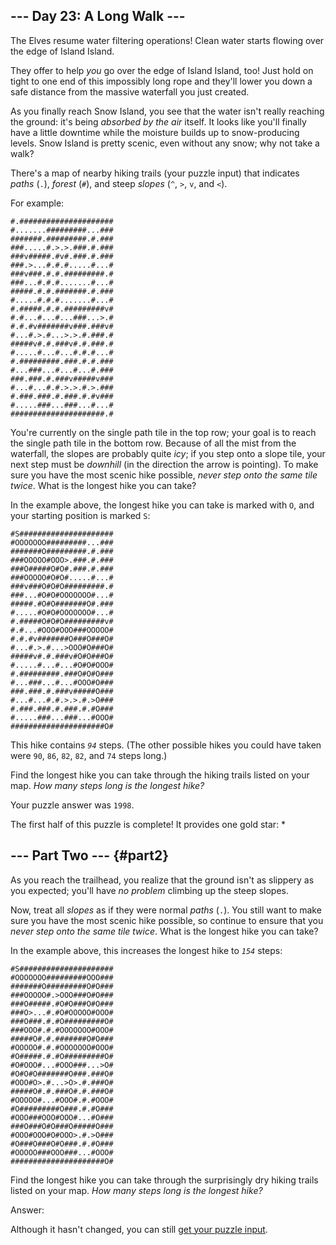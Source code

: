 ## \-\-- Day 23: A Long Walk \-\--

The Elves resume water filtering operations! Clean water starts flowing
over the edge of Island Island.

They offer to help *you* go over the edge of Island Island, too! Just
hold on tight to one end of this
impossibly long rope and they\'ll lower you down a safe distance from
the massive waterfall you just created.

As you finally reach Snow Island, you see that the water isn\'t really
reaching the ground: it\'s being *absorbed by the air* itself. It looks
like you\'ll finally have a little downtime while the moisture builds up
to snow-producing levels. Snow Island is pretty scenic, even without any
snow; why not take a walk?

There\'s a map of nearby hiking trails (your puzzle input) that
indicates *paths* (`.`), *forest* (`#`), and steep *slopes* (`^`, `>`,
`v`, and `<`).

For example:

    #.#####################
    #.......#########...###
    #######.#########.#.###
    ###.....#.>.>.###.#.###
    ###v#####.#v#.###.#.###
    ###.>...#.#.#.....#...#
    ###v###.#.#.#########.#
    ###...#.#.#.......#...#
    #####.#.#.#######.#.###
    #.....#.#.#.......#...#
    #.#####.#.#.#########v#
    #.#...#...#...###...>.#
    #.#.#v#######v###.###v#
    #...#.>.#...>.>.#.###.#
    #####v#.#.###v#.#.###.#
    #.....#...#...#.#.#...#
    #.#########.###.#.#.###
    #...###...#...#...#.###
    ###.###.#.###v#####v###
    #...#...#.#.>.>.#.>.###
    #.###.###.#.###.#.#v###
    #.....###...###...#...#
    #####################.#

You\'re currently on the single path tile in the top row; your goal is
to reach the single path tile in the bottom row. Because of all the mist
from the waterfall, the slopes are probably quite *icy*; if you step
onto a slope tile, your next step must be *downhill* (in the direction
the arrow is pointing). To make sure you have the most scenic hike
possible, *never step onto the same tile twice*. What is the longest
hike you can take?

In the example above, the longest hike you can take is marked with `O`,
and your starting position is marked `S`:

    #S#####################
    #OOOOOOO#########...###
    #######O#########.#.###
    ###OOOOO#OOO>.###.#.###
    ###O#####O#O#.###.#.###
    ###OOOOO#O#O#.....#...#
    ###v###O#O#O#########.#
    ###...#O#O#OOOOOOO#...#
    #####.#O#O#######O#.###
    #.....#O#O#OOOOOOO#...#
    #.#####O#O#O#########v#
    #.#...#OOO#OOO###OOOOO#
    #.#.#v#######O###O###O#
    #...#.>.#...>OOO#O###O#
    #####v#.#.###v#O#O###O#
    #.....#...#...#O#O#OOO#
    #.#########.###O#O#O###
    #...###...#...#OOO#O###
    ###.###.#.###v#####O###
    #...#...#.#.>.>.#.>O###
    #.###.###.#.###.#.#O###
    #.....###...###...#OOO#
    #####################O#

This hike contains *`94`* steps. (The other possible hikes you could
have taken were `90`, `86`, `82`, `82`, and `74` steps long.)

Find the longest hike you can take through the hiking trails listed on
your map. *How many steps long is the longest hike?*

Your puzzle answer was `1998`.

The first half of this puzzle is complete! It provides one gold star: \*

## \-\-- Part Two \-\-- {#part2}

As you reach the trailhead, you realize that the ground isn\'t as
slippery as you expected; you\'ll have *no problem* climbing up the
steep slopes.

Now, treat all *slopes* as if they were normal *paths* (`.`). You still
want to make sure you have the most scenic hike possible, so continue to
ensure that you *never step onto the same tile twice*. What is the
longest hike you can take?

In the example above, this increases the longest hike to *`154`* steps:

    #S#####################
    #OOOOOOO#########OOO###
    #######O#########O#O###
    ###OOOOO#.>OOO###O#O###
    ###O#####.#O#O###O#O###
    ###O>...#.#O#OOOOO#OOO#
    ###O###.#.#O#########O#
    ###OOO#.#.#OOOOOOO#OOO#
    #####O#.#.#######O#O###
    #OOOOO#.#.#OOOOOOO#OOO#
    #O#####.#.#O#########O#
    #O#OOO#...#OOO###...>O#
    #O#O#O#######O###.###O#
    #OOO#O>.#...>O>.#.###O#
    #####O#.#.###O#.#.###O#
    #OOOOO#...#OOO#.#.#OOO#
    #O#########O###.#.#O###
    #OOO###OOO#OOO#...#O###
    ###O###O#O###O#####O###
    #OOO#OOO#O#OOO>.#.>O###
    #O###O###O#O###.#.#O###
    #OOOOO###OOO###...#OOO#
    #####################O#

Find the longest hike you can take through the surprisingly dry hiking
trails listed on your map. *How many steps long is the longest hike?*

Answer:

Although it hasn\'t changed, you can still [get your puzzle
input](23/input).

